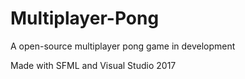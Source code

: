 # Multiplayer-Pong
A open-source multiplayer pong game in development

Made with SFML and Visual Studio 2017

